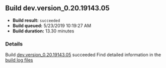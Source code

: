 ## Build dev.version_0.20.19143.05
- **Build result:** `succeeded`
- **Build queued:** 5/23/2019 10:19:27 AM
- **Build duration:** 13.30 minutes
### Details
Build [dev.version_0.20.19143.05](https://winappstudio.visualstudio.com/web/build.aspx?pcguid=a4ef43be-68ce-4195-a619-079b4d9834c2&builduri=vstfs%3a%2f%2f%2fBuild%2fBuild%2f28092) succeeded
Find detailed information in the [build log files](https://uwpctdiags.blob.core.windows.net/buildlogs/dev.version_0.20.19143.05_logs.zip)
